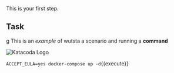 This is your first step.

## Task

g
This is an _example_ of wutsta a scenario and running a **command**

![Katacoda Logo](/katacoda-scenarios/hello-engine/assets/Qlik.png)

`ACCEPT_EULA=yes docker-compose up -d`{{execute}}
